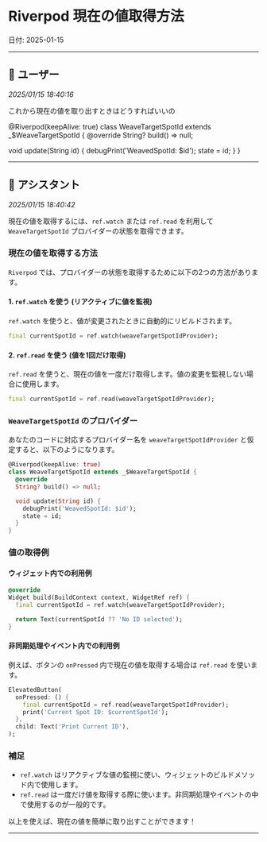# Riverpod 現在の値取得方法

日付: 2025-01-15

---

## 👤 ユーザー
*2025/01/15 18:40:16*

これから現在の値を取り出すときはどうすればいいの

@Riverpod(keepAlive: true)
class WeaveTargetSpotId extends _$WeaveTargetSpotId {
  @override
  String? build() =&gt; null;

  void update(String id) {
    debugPrint('WeavedSpotId: $id');
    state = id;
  }
}

---

## 🤖 アシスタント
*2025/01/15 18:40:42*

現在の値を取得するには、`ref.watch` または `ref.read` を利用して `WeaveTargetSpotId` プロバイダーの状態を取得できます。

### 現在の値を取得する方法
`Riverpod` では、プロバイダーの状態を取得するために以下の2つの方法があります。

#### 1. **`ref.watch` を使う (リアクティブに値を監視)**
`ref.watch` を使うと、値が変更されたときに自動的にリビルドされます。

```dart
final currentSpotId = ref.watch(weaveTargetSpotIdProvider);
```

#### 2. **`ref.read` を使う (値を1回だけ取得)**
`ref.read` を使うと、現在の値を一度だけ取得します。値の変更を監視しない場合に使用します。

```dart
final currentSpotId = ref.read(weaveTargetSpotIdProvider);
```

### `WeaveTargetSpotId` のプロバイダー
あなたのコードに対応するプロバイダー名を `weaveTargetSpotIdProvider` と仮定すると、以下のようになります。

```dart
@Riverpod(keepAlive: true)
class WeaveTargetSpotId extends _$WeaveTargetSpotId {
  @override
  String? build() => null;

  void update(String id) {
    debugPrint('WeavedSpotId: $id');
    state = id;
  }
}
```

### 値の取得例

#### ウィジェット内での利用例

```dart
@override
Widget build(BuildContext context, WidgetRef ref) {
  final currentSpotId = ref.watch(weaveTargetSpotIdProvider);

  return Text(currentSpotId ?? 'No ID selected');
}
```

#### 非同期処理やイベント内での利用例
例えば、ボタンの `onPressed` 内で現在の値を取得する場合は `ref.read` を使います。

```dart
ElevatedButton(
  onPressed: () {
    final currentSpotId = ref.read(weaveTargetSpotIdProvider);
    print('Current Spot ID: $currentSpotId');
  },
  child: Text('Print Current ID'),
);
```

### 補足
- `ref.watch` はリアクティブな値の監視に使い、ウィジェットのビルドメソッド内で使用します。
- `ref.read` は一度だけ値を取得する際に使います。非同期処理やイベントの中で使用するのが一般的です。

以上を使えば、現在の値を簡単に取り出すことができます！

---
